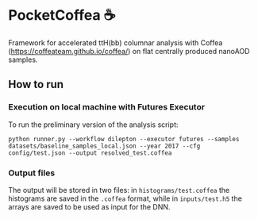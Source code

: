 # PocketCoffea :coffee:
Framework for accelerated ttH(bb) columnar analysis with Coffea (https://coffeateam.github.io/coffea/) on flat centrally produced nanoAOD samples.
## How to run
### Execution on local machine with Futures Executor
To run the preliminary version of the analysis script:
~~~
python runner.py --workflow dilepton --executor futures --samples datasets/baseline_samples_local.json --year 2017 --cfg config/test.json --output resolved_test.coffea
~~~
### Output files
The output will be stored in two files: in `histograms/test.coffea` the histograms are saved in the `.coffea` format, while in `inputs/test.h5` the arrays are saved to be used as input for the DNN.
